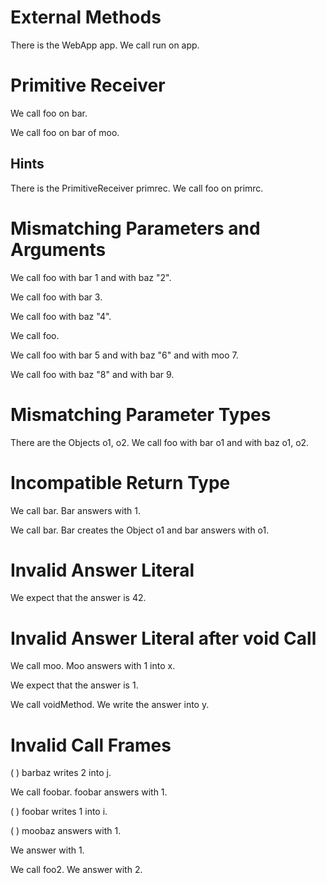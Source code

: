 # External Methods

There is the WebApp app.
We call run on app.
<!--    ^
error: cannot resolve or add method 'run' in external class 'WebApp' [method.unresolved.external]
-->

# Primitive Receiver

We call foo on bar.
<!--           ^
error: cannot call method 'foo' on receiver of primitive type 'String' [call.receiver.primitive]
-->

We call foo on bar of moo.
<!--           ^
error: unresolved attribute or association 'String.bar' - 'String' is a primitive type [property.unresolved.primitive]
-->

## Hints

There is the PrimitiveReceiver primrec.
We call foo on primrc.
<!--           ^
error: cannot call method 'foo' on receiver of primitive type 'String' [call.receiver.primitive]
               ^
note: perhaps you meant to refer to 'primrec' instead of the string literal 'primrc'? [stringliteral.typo]
-->

# Mismatching Parameters and Arguments

We call foo with bar 1 and with baz "2".

We call foo with bar 3.
<!--    ^
error: mismatching parameters and arguments of method 'MethodsTest.foo' [call.mismatch.params.args]
parameters: bar baz
arguments:  bar
-->

We call foo with baz "4".
<!--    ^
error: mismatching parameters and arguments of method 'MethodsTest.foo' [call.mismatch.params.args]
parameters: bar baz
arguments:  baz
-->

We call foo.
<!--    ^
error: mismatching parameters and arguments of method 'MethodsTest.foo' [call.mismatch.params.args]
parameters: bar baz
arguments:  
-->

We call foo with bar 5 and with baz "6" and with moo 7.
<!--    ^
error: mismatching parameters and arguments of method 'MethodsTest.foo' [call.mismatch.params.args]
parameters: bar baz
arguments:  bar baz moo
-->

We call foo with baz "8" and with bar 9.
<!--    ^
error: mismatching parameters and arguments of method 'MethodsTest.foo' [call.mismatch.params.args]
parameters: bar baz
arguments:  baz bar
-->

# Mismatching Parameter Types

There are the Objects o1, o2.
We call foo with bar o1 and with baz o1, o2.
<!--                 ^
error: incompatible parameter and argument types [call.mismatch.type]
parameter type: int
argument type:  Object
-->

# Incompatible Return Type

We call bar.
Bar answers with 1.

We call bar.
Bar creates the Object o1 and bar answers with o1.
<!--                                           ^
error: cannot return expression of type 'Object' from method 'bar' with return type 'int' [call.return.type]
-->

# Invalid Answer Literal

We expect that the answer is 42.
<!--               ^
error: invalid answer literal - no preceding call [answer.unresolved]
-->

# Invalid Answer Literal after void Call

We call moo.
Moo answers with 1 into x.

We expect that the answer is 1.

We call voidMethod.
We write the answer into y.
<!--         ^
error: invalid answer literal - no preceding call [answer.unresolved]
-->

# Invalid Call Frames

(  ) barbaz writes 2 into j.
<!-- ^
error: unknown actor 'barbaz' [frame.incompatible.actor]
perhaps you did not call the method or the call was already closed?
-->

We call foobar.
foobar answers with 1.

(  ) foobar writes 1 into i.
<!-- ^
error: unknown actor 'foobar' [frame.incompatible.actor]
perhaps you did not call the method or the call was already closed?
-->

(  ) moobaz answers with 1.
<!-- ^
error: unknown actor 'moobaz' [frame.incompatible.actor]
perhaps you did not call the method or the call was already closed?
-->

We   answer with 1.
<!-- ^
error: cannot answer from the test method indicated by actor 'we' [answer.we]
-->

We call foo2.
We   answer with 2.
<!-- ^
error: cannot answer from the test method indicated by actor 'we' [answer.we]
perhaps you meant to write 'foo2 answers ...' instead of 'we answer ...'?
-->
